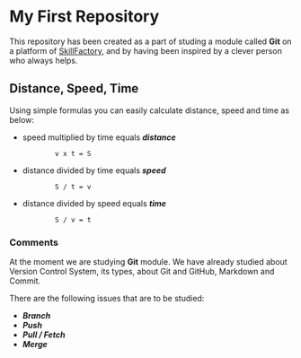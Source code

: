 # My First Repository
This repository has been created as a part of studing a module called **Git** on a platform of [SkillFactory](https://skillfactory.ru/), and by having been inspired by a clever person who always helps. 

## Distance, Speed, Time 
Using simple formulas you can easily calculate distance, speed and time as below: 
* speed multiplied by time equals ***distance*** 

              v x t = S 

* distance divided by time equals ***speed*** 

              S / t = v 

* distance divided by speed equals ***time***

              S / v = t

### Comments 
At the moment we are studying **Git** module. 
We have already studied about Version Control System, its types, about Git and GitHub, Markdown and Commit. 

There are the following issues that are to be studied: 
* ***Branch*** 
* ***Push*** 
* ***Pull / Fetch*** 
* ***Merge*** 


